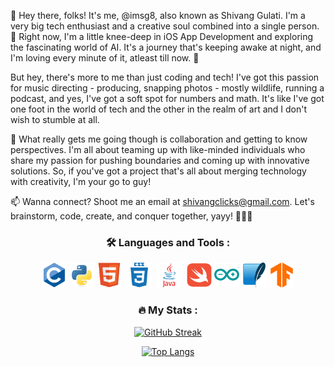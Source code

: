 👋 Hey there, folks! It's me, @imsg8, also known as Shivang Gulati. I'm a very big tech enthusiast and a creative soul combined into a single person. 🚀 Right now, I'm a little knee-deep in iOS App Development and exploring the fascinating world of AI. It's a journey that's keeping awake at night, and I'm loving every minute of it, atleast till now. 👀

But hey, there's more to me than just coding and tech! I've got this passion for music directing - producing, snapping photos - mostly wildlife, running a podcast, and yes, I've got a soft spot for numbers and math. It's like I've got one foot in the world of tech and the other in the realm of art and I don't wish to stumble at all.

💞️ What really gets me going though is collaboration and getting to know perspectives. I'm all about teaming up with like-minded individuals who share my passion for pushing boundaries and coming up with innovative solutions. So, if you've got a project that's all about merging technology with creativity, I'm your go to guy!

📫 Wanna connect? Shoot me an email at shivangclicks@gmail.com. Let's brainstorm, code, create, and conquer together, yayy! 🚀🎶✨

<!---
imsg8/imsg8 is a ✨ special ✨ repository because its `README.md` (this file) appears on your GitHub profile.
You can click the Preview link to take a look at your changes.
--->
<center>

### :hammer_and_wrench: Languages and Tools :
<div>
  <img src="https://github.com/devicons/devicon/blob/master/icons/c/c-original.svg" title="C" alt="C" width="40" height="40"/>
  <img src="https://github.com/devicons/devicon/blob/master/icons/python/python-original.svg" title="Python" alt="Python" width="40" height="40"/>
  <img src="https://github.com/devicons/devicon/blob/master/icons/html5/html5-original.svg" title="HTML5" alt="HTML" width="40" height="40"/>&nbsp;
  <img src="https://github.com/devicons/devicon/blob/master/icons/css3/css3-plain-wordmark.svg" title="CSS3" alt="CSS" width="40" height="40"/>&nbsp;
  <img src="https://github.com/devicons/devicon/blob/master/icons/java/java-original-wordmark.svg" title="Java" alt="Java" width="40" height="40"/>&nbsp;
  <img src="https://github.com/devicons/devicon/blob/master/icons/swift/swift-original.svg" title="Swift" alt="Swift" width="40" height="40"/>
  <img src="https://github.com/devicons/devicon/blob/master/icons/arduino/arduino-original.svg" title="Arduino" alt="Arduino" width="40" height="40"/>
  <img src="https://github.com/devicons/devicon/blob/master/icons/sqlite/sqlite-original.svg" title="SQL" alt="SQL" width="40" height="40"/>
  <img src="https://github.com/devicons/devicon/blob/master/icons/tensorflow/tensorflow-original.svg" title="Tensorflow" alt="Tensorflow" width="40" height="40"/>
</div>

### :fire: My Stats :
[![GitHub Streak](http://github-readme-streak-stats.herokuapp.com?user=imsg8&theme=dracula&date_format=j%20M%5B%20Y%5D&mode=weekly)](https://git.io/streak-stats)

[![Top Langs](https://github-readme-stats.vercel.app/api/top-langs/?username=imsg8&layout=compact&theme=vision-friendly-dark&card_width=500)](https://github.com/anuraghazra/github-readme-stats)

</center>
